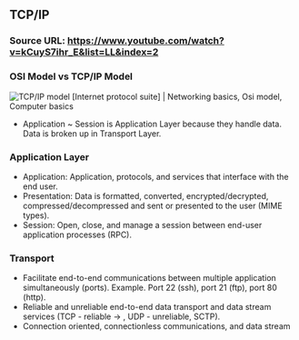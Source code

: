 ## TCP/IP

### Source URL: https://www.youtube.com/watch?v=kCuyS7ihr_E&list=LL&index=2

### OSI Model vs TCP/IP Model
![TCP/IP model [Internet protocol suite] | Networking basics, Osi model,  Computer basics](https://i.pinimg.com/originals/5d/c8/20/5dc8209ec5c3ede7470f8763b5bb1907.gif)
- Application ~ Session is Application Layer because they handle data. Data is broken up in Transport Layer.

### Application Layer
- Application: Application, protocols, and services that interface with the end user.
- Presentation: Data is formatted, converted, encrypted/decrypted, compressed/decompressed and sent or presented to the user (MIME types).
- Session: Open, close, and manage a session between end-user application processes (RPC). 

### Transport
- Facilitate end-to-end communications between multiple application simultaneously (ports). Example. Port 22 (ssh), port 21 (ftp), port 80 (http).
- Reliable and unreliable end-to-end data transport and data stream services (TCP - reliable -> , UDP - unreliable, SCTP).
- Connection oriented, connectionless communications, and data stream
<!--stackedit_data:
eyJoaXN0b3J5IjpbNzgzNTM4ODldfQ==
-->